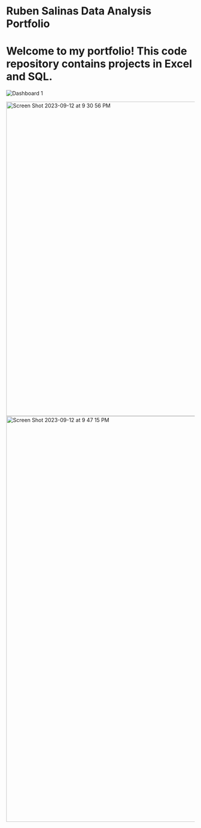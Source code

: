 # Ruben Salinas Data Analysis Portfolio
# Welcome to my portfolio! This code repository contains projects in Excel and SQL.
![Dashboard 1](https://github.com/Ruben0002/SQL/assets/98443597/9ff7d85c-139f-483b-acf0-862c32ff4bf6)

<img width="839" alt="Screen Shot 2023-09-12 at 9 30 56 PM" src="https://github.com/Ruben0002/SQL/assets/98443597/058a7722-b615-402e-afb8-530ad8855bd8">
<img width="1083" alt="Screen Shot 2023-09-12 at 9 47 15 PM" src="https://github.com/Ruben0002/SQL/assets/98443597/49978290-bb9a-4fca-8511-e71490aec400">

